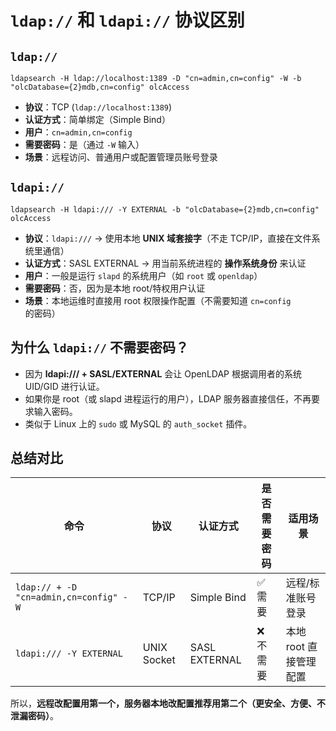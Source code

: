 # `ldap://` 和 `ldapi://` 协议区别

## `ldap://`



```shell
ldapsearch -H ldap://localhost:1389 -D "cn=admin,cn=config" -W -b "olcDatabase={2}mdb,cn=config" olcAccess
```

- **协议**：TCP (`ldap://localhost:1389`)
- **认证方式**：简单绑定（Simple Bind）
- **用户**：`cn=admin,cn=config`
- **需要密码**：是（通过 `-W` 输入）
- **场景**：远程访问、普通用户或配置管理员账号登录



## `ldapi://`

```shell
ldapsearch -H ldapi:/// -Y EXTERNAL -b "olcDatabase={2}mdb,cn=config" olcAccess
```

- **协议**：`ldapi:///` → 使用本地 **UNIX 域套接字**（不走 TCP/IP，直接在文件系统里通信）
- **认证方式**：SASL EXTERNAL → 用当前系统进程的 **操作系统身份** 来认证
- **用户**：一般是运行 `slapd` 的系统用户（如 `root` 或 `openldap`）
- **需要密码**：否，因为是本地 root/特权用户认证
- **场景**：本地运维时直接用 root 权限操作配置（不需要知道 `cn=config` 的密码）



## 为什么 `ldapi://` 不需要密码？

- 因为 **ldapi:/// + SASL/EXTERNAL** 会让 OpenLDAP 根据调用者的系统 UID/GID 进行认证。
- 如果你是 root（或 slapd 进程运行的用户），LDAP 服务器直接信任，不再要求输入密码。
- 类似于 Linux 上的 `sudo` 或 MySQL 的 `auth_socket` 插件。





## 总结对比

| 命令                                   | 协议        | 认证方式      | 是否需要密码 | 适用场景               |
| -------------------------------------- | ----------- | ------------- | ------------ | ---------------------- |
| `ldap:// + -D "cn=admin,cn=config" -W` | TCP/IP      | Simple Bind   | ✅ 需要       | 远程/标准账号登录      |
| `ldapi:/// -Y EXTERNAL`                | UNIX Socket | SASL EXTERNAL | ❌ 不需要     | 本地 root 直接管理配置 |

所以，**远程改配置用第一个，服务器本地改配置推荐用第二个（更安全、方便、不泄漏密码）**。











